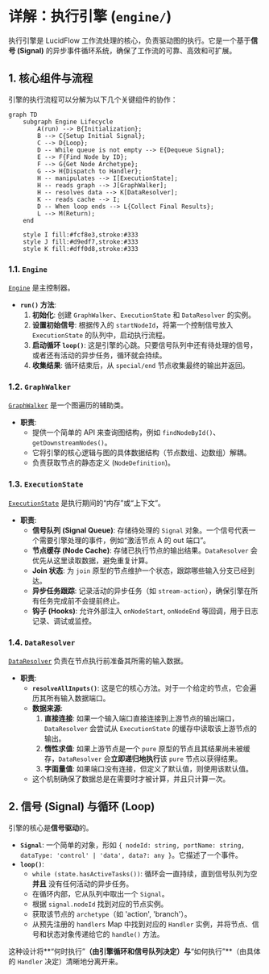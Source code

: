# 详解：执行引擎 (`engine/`)

执行引擎是 LucidFlow 工作流处理的核心，负责驱动图的执行。它是一个基于**信号 (Signal)** 的异步事件循环系统，确保了工作流的可靠、高效和可扩展。

## 1. 核心组件与流程

引擎的执行流程可以分解为以下几个关键组件的协作：

```mermaid
graph TD
    subgraph Engine Lifecycle
        A(run) --> B{Initialization};
        B --> C{Setup Initial Signal};
        C --> D{Loop};
        D -- While queue is not empty --> E{Dequeue Signal};
        E --> F{Find Node by ID};
        F --> G{Get Node Archetype};
        G --> H{Dispatch to Handler};
        H -- manipulates --> I[ExecutionState];
        H -- reads graph --> J[GraphWalker];
        H -- resolves data --> K[DataResolver];
        K -- reads cache --> I;
        D -- When loop ends --> L{Collect Final Results};
        L --> M(Return);
    end

    style I fill:#fcf8e3,stroke:#333
    style J fill:#d9edf7,stroke:#333
    style K fill:#dff0d8,stroke:#333
```

### 1.1. `Engine`

[`Engine`](../../../backend/src/services/engine/index.ts) 是主控制器。

-   **`run()` 方法**:
    1.  **初始化**: 创建 `GraphWalker`、`ExecutionState` 和 `DataResolver` 的实例。
    2.  **设置初始信号**: 根据传入的 `startNodeId`，将第一个控制信号放入 `ExecutionState` 的队列中，启动执行流程。
    3.  **启动循环 `loop()`**: 这是引擎的心跳。只要信号队列中还有待处理的信号，或者还有活动的异步任务，循环就会持续。
    4.  **收集结果**: 循环结束后，从 `special/end` 节点收集最终的输出并返回。

### 1.2. `GraphWalker`

[`GraphWalker`](../../../backend/src/services/engine/GraphWalker.ts) 是一个图遍历的辅助类。

-   **职责**:
    -   提供一个简单的 API 来查询图结构，例如 `findNodeById()`、`getDownstreamNodes()`。
    -   它将引擎的核心逻辑与图的具体数据结构（节点数组、边数组）解耦。
    -   负责获取节点的静态定义 (`NodeDefinition`)。

### 1.3. `ExecutionState`

[`ExecutionState`](../../../backend/src/services/engine/core/ExecutionState.ts) 是执行期间的“内存”或“上下文”。

-   **职责**:
    -   **信号队列 (Signal Queue)**: 存储待处理的 `Signal` 对象。一个信号代表一个需要引擎处理的事件，例如“激活节点 A 的 out 端口”。
    -   **节点缓存 (Node Cache)**: 存储已执行节点的输出结果。`DataResolver` 会优先从这里读取数据，避免重复计算。
    -   **Join 状态**: 为 `join` 原型的节点维护一个状态，跟踪哪些输入分支已经到达。
    -   **异步任务跟踪**: 记录活动的异步任务（如 `stream-action`），确保引擎在所有任务完成前不会提前终止。
    -   **钩子 (Hooks)**: 允许外部注入 `onNodeStart`, `onNodeEnd` 等回调，用于日志记录、调试或监控。

### 1.4. `DataResolver`

[`DataResolver`](../../../backend/src/services/engine/core/DataResolver.ts) 负责在节点执行前准备其所需的输入数据。

-   **职责**:
    -   **`resolveAllInputs()`**: 这是它的核心方法。对于一个给定的节点，它会遍历其所有输入数据端口。
    -   **数据来源**:
        1.  **直接连接**: 如果一个输入端口直接连接到上游节点的输出端口，`DataResolver` 会尝试从 `ExecutionState` 的缓存中读取该上游节点的输出。
        2.  **惰性求值**: 如果上游节点是一个 `pure` 原型的节点且其结果尚未被缓存，`DataResolver` 会**立即递归地执行**该 `pure` 节点以获得结果。
        3.  **字面量值**: 如果端口没有连接，但定义了默认值，则使用该默认值。
    -   这个机制确保了数据总是在需要时才被计算，并且只计算一次。

## 2. 信号 (Signal) 与循环 (Loop)

引擎的核心是**信号驱动**的。

-   **`Signal`**: 一个简单的对象，形如 `{ nodeId: string, portName: string, dataType: 'control' | 'data', data?: any }`。它描述了一个事件。
-   **`loop()`**:
    -   `while (state.hasActiveTasks())`: 循环会一直持续，直到信号队列为空 **并且** 没有任何活动的异步任务。
    -   在循环内部，它从队列中取出一个 `Signal`。
    -   根据 `signal.nodeId` 找到对应的节点实例。
    -   获取该节点的 `archetype`（如 'action', 'branch'）。
    -   从预先注册的 `handlers` Map 中找到对应的 `Handler` 实例，并将节点、信号和状态对象传递给它的 `handle()` 方法。

这种设计将**“何时执行”**（由引擎循环和信号队列决定）与**“如何执行”**（由具体的 `Handler` 决定）清晰地分离开来。